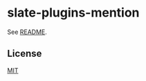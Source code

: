 # slate-plugins-mention

See [README](https://github.com/udecode/slate-plugins).

## License

[MIT](../../../LICENSE)
